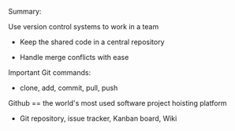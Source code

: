 Summary: 

Use version control systems to work in a team
  
  - Keep the shared code in a central repository

  - Handle merge conflicts with ease

Important Git commands:

  - clone, add, commit, pull, push

Github == the world's most used software project hoisting platform
  
  - Git repository, issue tracker, Kanban board, Wiki
